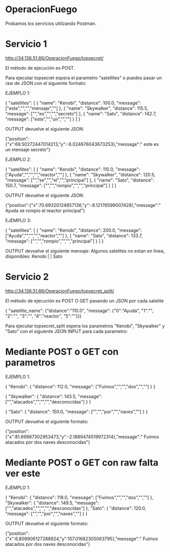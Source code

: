 # OperacionFuego

Probamos los servicios utilizando Postman.

# Servicio 1 
http://34.136.51.66/OperacionFuego/topsecret/

El método de ejecución es POST.

Para ejecutar topsecret espera el parametro "satellites" o puedes pasar un raw de JSON con el siguiente formato:

EJEMPLO 1:

{
    "satellites": [
        {
            "name": "Kenobi",
            "distance": 100.0,
            "message": ["este","","","mensaje",""]
        },
        {
            "name": "Skywalker",
            "distance": 115.5,
            "message": ["","es","","","secreto"]
        },
        {
            "name": "Sato",
            "distance": 142.7,
            "message": ["este","","un","",""]
        }
    ]
}

OUTPUT devuelve el siguiente JSON:

{"position":{"x":69.50272447014213,"y":-8.024676043673253},"message":" este es un mensaje secreto"}

EJEMPLO 2:

{
    "satellites": [
        {
            "name": "Kenobi",
            "distance": 110.0,
            "message": ["Ayuda","","","","reactor",""]
        },
        {
            "name": "Skywalker",
            "distance": 120.5,
            "message": ["","se","","el","","principal"]
        },
        {
            "name": "Sato",
            "distance": 150.7,
            "message": ["","","rompio","","","principal"]
        }
    ]
}

OUTPUT devuelve el siguiente JSON:

{"position":{"x":70.69320124857136,"y":-8.12176599007428},"message":" Ayuda se rompio el reactor principal"}

EJEMPLO 3: 

{
    "satellites": [
        {
            "name": "Kenobi",
            "distance": 200.0,
            "message": ["Ayuda","","","","reactor",""]
        },
        {
            "name": "Sato",
            "distance": 133.7,
            "message": ["","","rompio","","","principal"]
        }
    ]
}

OUTPUT devuelve el siguiente mensaje:
Algunos satelites no estan en linea, disponibles: Kenobi | | Sato


# Servicio 2
http://34.136.51.66/OperacionFuego/topsecret_split/

El método de ejecución es POST O GET pasando un JSON por cada satelite

{ "satellite_name": {"distance":"110.0", "message": {"0":"Ayuda", "1":"", "2":"", "3":"", "4":"reactor", "5":""}}}

Para ejecutar topsecret_split espera los parametros "Kenobi", "Skywalker" y "Sato" con el siguiente JSON INPUT para cada parametro:

# Mediante POST o GET con parametros

EJEMPLO 1:

{
    "Kenobi": {
        "distance": 112.0,
        "message": ["Fuimos","","","dos","",""]
    }
}

{
    "Skywalker": {
        "distance": 143.5,
        "message": ["","atacados","","","","desconocidas"]
    }
}

{
    "Sato": {
        "distance": 150.0,
        "message": ["","","por","","naves",""]
    }
}

OUTPUT devuelve el siguiente formato:

{"position":{"x":81.69987302953473,"y":-2.1889474519972314},"message":" Fuimos atacados por dos naves desconocidas"}


# Mediante POST o GET con raw falta ver este

EJEMPLO 1:

{
    "Kenobi": {
        "distance": 118.0,
        "message": ["Fuimos","","","dos","",""]
    },
    "Skywalker": {
        "distance": 149.5,
        "message": ["","atacados","","","","desconocidas"]
    },
    "Sato": {
        "distance": 120.0,
        "message": ["","","por","","naves",""]
    }
}

OUTPUT devuelve el siguiente formato:

{"position":{"x":6.809906127288924,"y":107.01682305063795},"message":" Fuimos atacados por dos naves desconocidas"}

    
